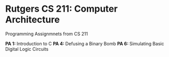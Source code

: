 # Rutgers CS 211: Computer Architecture

Programming Assignmnets from CS 211

<b>PA 1: </b> Introduction to C
<b>PA 4: </b> Defusing a Binary Bomb
<b>PA 6: </b> Simulating Basic Digital Logic Circuits 
